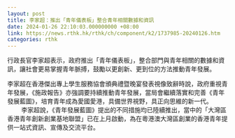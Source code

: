 ```yaml
---
layout: post
title: 李家超：推出「青年儀表板」整合青年相關數據和資訊
date: 2024-01-26 22:10:03.000000000 +08:00
link: https://news.rthk.hk/rthk/ch/component/k2/1737985-20240126.htm
categories: rthk
---
```


行政長官李家超表示，政府推出「青年儀表板」，整合部門與青年相關的數據和資訊，讓社會更易掌握青年脈搏，鼓勵以更創新、更到位的方法推動青年發展。

李家超在香港傑出專上學生服務協會頒典禮暨晚宴發表視像致辭時說，政府重視青年發展，《施政報告》亦強調要持續推動青年發展，當局會繼續落實和完善《青年發展藍圖》，培育青年成為愛國愛港，具備世界視野，具正向思維的新一代。
　　 
李家超說，《青年發展藍圖》提出的不同措施均已陸續推出，當中的「大灣區香港青年創新創業基地聯盟」已在上月啟動，為在粵港澳大灣區創業的香港青年提供一站式資訊、宣傳及交流平台。
　　
